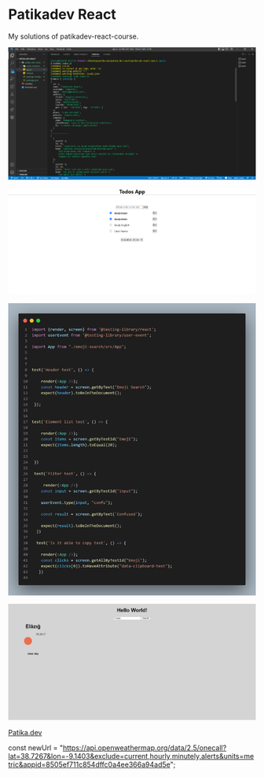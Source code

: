# Patikadev React

My solutions of patikadev-react-course.

![Task-1](./images/task-1.PNG)

![Task-2](./images/todos-app.PNG)

![emoji-test](./images/emoji-test.png)

![weather-App](./images/weather-app.PNG)

[Patika.dev](https://patika.dev)

const newUrl =
"https://api.openweathermap.org/data/2.5/onecall?lat=38.7267&lon=-9.1403&exclude=current,hourly,minutely,alerts&units=metric&appid=8505ef711c854dffc0a4ee366a94ad5e";

